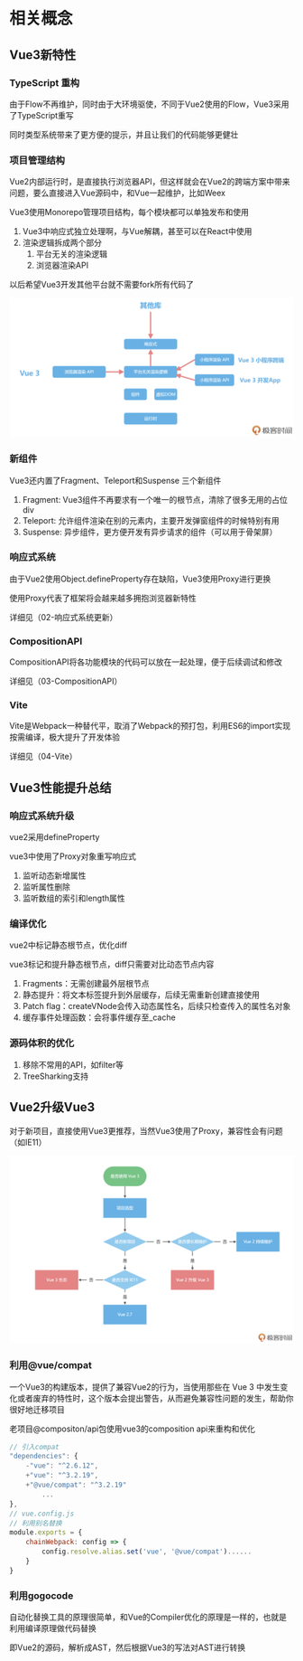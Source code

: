 # 相关概念

## Vue3新特性

### TypeScript 重构

由于Flow不再维护，同时由于大环境驱使，不同于Vue2使用的Flow，Vue3采用了TypeScript重写

同时类型系统带来了更方便的提示，并且让我们的代码能够更健壮

### 项目管理结构

Vue2内部运行时，是直接执行浏览器API，但这样就会在Vue2的跨端方案中带来问题，要么直接进入Vue源码中，和Vue一起维护，比如Weex

Vue3使用Monorepo管理项目结构，每个模块都可以单独发布和使用

1. Vue3中响应式独立处理啊，与Vue解耦，甚至可以在React中使用
2. 渲染逻辑拆成两个部分
   1. 平台无关的渲染逻辑
   2. 浏览器渲染API

以后希望Vue3开发其他平台就不需要fork所有代码了

![Vue3项目管理结构](./assets/01-Vue3项目管理结构.webp)

### 新组件

Vue3还内置了Fragment、Teleport和Suspense 三个新组件
1. Fragment: Vue3组件不再要求有一个唯一的根节点，清除了很多无用的占位div
2. Teleport: 允许组件渲染在别的元素内，主要开发弹窗组件的时候特别有用
3. Suspense: 异步组件，更方便开发有异步请求的组件（可以用于骨架屏）

### 响应式系统

由于Vue2使用Object.defineProperty存在缺陷，Vue3使用Proxy进行更换

使用Proxy代表了框架将会越来越多拥抱浏览器新特性

详细见（02-响应式系统更新）

### CompositionAPI

CompositionAPI将各功能模块的代码可以放在一起处理，便于后续调试和修改

详细见（03-CompositionAPI）

### Vite

Vite是Webpack一种替代平，取消了Webpack的预打包，利用ES6的import实现按需编译，极大提升了开发体验

详细见（04-Vite）

## Vue3性能提升总结

### 响应式系统升级

vue2采用defineProperty

vue3中使用了Proxy对象重写响应式
1. 监听动态新增属性
2. 监听属性删除
3. 监听数组的索引和length属性

### 编译优化

vue2中标记静态根节点，优化diff

vue3标记和提升静态根节点，diff只需要对比动态节点内容
1. Fragments：无需创建最外层根节点
2. 静态提升：将文本标签提升到外层缓存，后续无需重新创建直接使用
3. Patch flag：createVNode会传入动态属性名，后续只检查传入的属性名对象
4. 缓存事件处理函数：会将事件缓存至_cache

### 源码体积的优化

1. 移除不常用的API，如filter等
2. TreeSharking支持

## Vue2升级Vue3

对于新项目，直接使用Vue3更推荐，当然Vue3使用了Proxy，兼容性会有问题（如IE11）

![Vue3是否使用](./assets/01-Vue3是否使用.webp)

### 利用@vue/compat

一个Vue3的构建版本，提供了兼容Vue2的行为，当使用那些在 Vue 3 中发生变化或者废弃的特性时，这个版本会提出警告，从而避免兼容性问题的发生，帮助你很好地迁移项目

老项目@compositon/api包使用vue3的composition api来重构和优化

```js
// 引入compat
"dependencies": {
    -"vue": "^2.6.12",
    +"vue": "^3.2.19",
    +"@vue/compat": "^3.2.19"
        ...
},
// vue.config.js
// 利用别名替换
module.exports = {
    chainWebpack: config => {
        config.resolve.alias.set('vue', '@vue/compat')......
    }
}
```

### 利用gogocode

自动化替换工具的原理很简单，和Vue的Compiler优化的原理是一样的，也就是利用编译原理做代码替换

即Vue2的源码，解析成AST，然后根据Vue3的写法对AST进行转换
